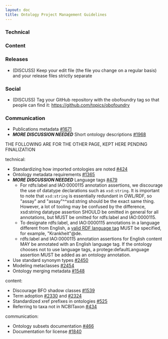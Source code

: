 ```yaml
---
layout: doc
title: Ontology Project Management Guidelines
---
```


### Technical


### Content


### Releases

- (DISCUSS) Keep your edit file (the file you change on a regular basis) and your release files strictly separate

### Social

- (DISCUSS) Tag your GitHub repository with the obofoundry tag so that people can find it: https://github.com/topics/obofoundry

### Communication

- Publications metadata [#1671](https://github.com/OBOFoundry/OBOFoundry.github.io/issues/1671)
- ***MORE DISCUSSION NEEDED*** Short ontology descriptions [#1968](https://github.com/OBOFoundry/OBOFoundry.github.io/issues/1968)

THE FOLLOWING ARE FOR THE OTHER PAGE, KEPT HERE PENDING FINALIZATION

technical:
- Standardizing how imported ontologies are noted [#424](https://github.com/OBOFoundry/OBOFoundry.github.io/issues/424)
- Ontology metadata requirements [#1365](https://github.com/OBOFoundry/OBOFoundry.github.io/issues/1365)
- ***MORE DISCUSSION NEEDED*** Language tags [#479](https://github.com/OBOFoundry/OBOFoundry.github.io/issues/479)
  - For rdfs:label and IAO:0000115 annotation assertions, we discourage the use of datatype declarations such as `xsd:string`. It is important to note that `xsd:string` is essentially redundant in OWL/RDF, so "assay" and "assay"^^xsd:string should be the exact same thing. However, a lot of tooling may be confused by the difference, xsd:string datatype assertion SHOULD be omitted in general for all annotations, but MUST be omitted for rdfs:label and IAO:0000115.
  - To designate rdfs:label, and IAO:0000115 annotations in a language different from English, a [valid RDF language tag](https://www.w3.org/TR/rdf11-concepts/#section-Graph-Literal) MUST be specified, for example, "Krankheit"@de.
  - rdfs:label and IAO:0000115 annotation assertions for English content MAY be annotated with an English language tag. If the ontology chooses not to use language tags, a protege:defaultLanguage assertion MUST be added as an ontology annotation.
- Use standard synonym types [#2450](https://github.com/OBOFoundry/OBOFoundry.github.io/issues/2450)
- Modeling metaclasses [#2454](https://github.com/OBOFoundry/OBOFoundry.github.io/issues/2454)
- Ontology merging metadata [#1548](https://github.com/OBOFoundry/OBOFoundry.github.io/issues/1548)

content:
- Discourage BFO shadow classes [#1539](https://github.com/OBOFoundry/OBOFoundry.github.io/issues/1539)
- Term adoption [#2330](https://github.com/OBOFoundry/OBOFoundry.github.io/issues/2330) and [#2324](https://github.com/OBOFoundry/OBOFoundry.github.io/issues/2324)
- Standardized xref prefixes in ontologies [#525](https://github.com/OBOFoundry/OBOFoundry.github.io/issues/525)
- Referring to taxa not in NCBITaxon [#434](https://github.com/OBOFoundry/OBOFoundry.github.io/issues/434)

communication:

- Ontology subsets documentation [#466](https://github.com/OBOFoundry/OBOFoundry.github.io/issues/446)
- Documentation for license [#1840](https://github.com/OBOFoundry/OBOFoundry.github.io/issues/1840)











